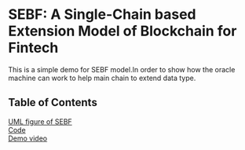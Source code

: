 # SEBF: A Single-Chain based Extension Model of Blockchain for Fintech
This is a simple demo for SEBF model.In order to show how the oracle machine can work to help main chain to extend data type.

## Table of Contents
[UML figure of SEBF](https://github.com/sebf2020/ijcai20/blob/master/Overall%20system%20operation%20diagram.png)  
[Code](https://github.com/sebf2020/ijcai20/tree/master/src)  
[Demo video](https://sites.google.com/view/sebf/)  

